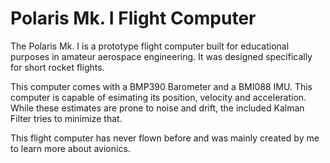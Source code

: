 # Polaris Mk. I Flight Computer

The Polaris Mk. I is a prototype flight computer built for educational purposes in amateur aerospace engineering. It was designed specifically for short rocket flights.

This computer comes with a BMP390 Barometer and a BMI088 IMU. This computer is capable of esimating its position, velocity and acceleration. While these estimates are prone to noise and drift, the included Kalman Filter tries to minimize that.

This flight computer has never flown before and was mainly created by me to learn more about avionics.
